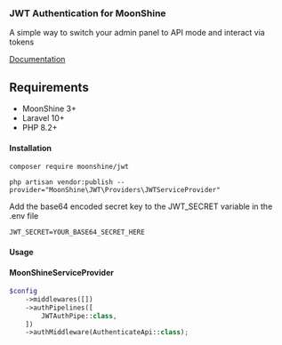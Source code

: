 ### JWT Authentication for MoonShine

A simple way to switch your admin panel to API mode and interact via tokens

[Documentation](https://moonshine-laravel.com/docs/3.x/frontend/api#jwt)

## Requirements

- MoonShine 3+
- Laravel 10+
- PHP 8.2+

#### Installation

```shell
composer require moonshine/jwt
```

```shell
php artisan vendor:publish --provider="MoonShine\JWT\Providers\JWTServiceProvider"
```

Add the base64 encoded secret key to the JWT_SECRET variable in the .env file

```dotenv
JWT_SECRET=YOUR_BASE64_SECRET_HERE
```

#### Usage

#### MoonShineServiceProvider

```php
$config
    ->middlewares([])
    ->authPipelines([
        JWTAuthPipe::class,
    ])
    ->authMiddleware(AuthenticateApi::class);
```

